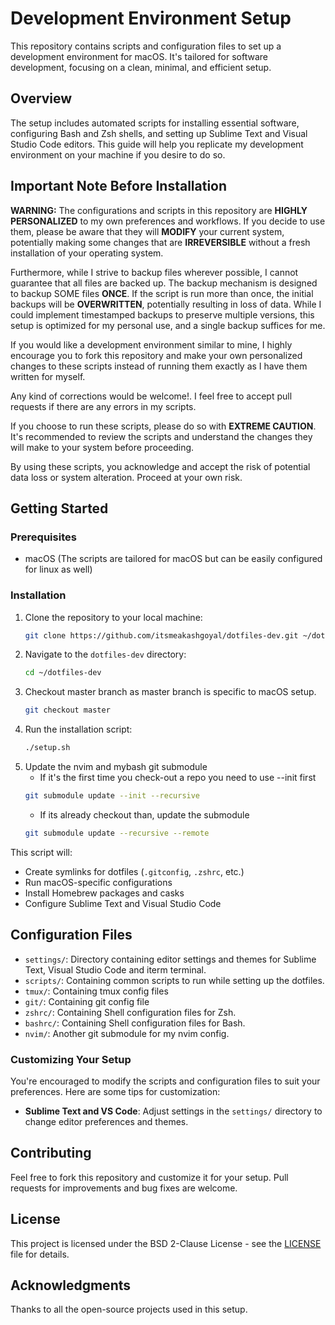 # Development Environment Setup

This repository contains scripts and configuration files to set up a development environment for macOS. It's tailored for software development, focusing on a clean, minimal, and efficient setup.

## Overview

The setup includes automated scripts for installing essential software, configuring Bash and Zsh shells, and setting up Sublime Text and Visual Studio Code editors. This guide will help you replicate my development environment on your machine if you desire to do so.

## Important Note Before Installation

**WARNING:** The configurations and scripts in this repository are **HIGHLY PERSONALIZED** to my own preferences and workflows. If you decide to use them, please be aware that they will **MODIFY** your current system, potentially making some changes that are **IRREVERSIBLE** without a fresh installation of your operating system.

Furthermore, while I strive to backup files wherever possible, I cannot guarantee that all files are backed up. The backup mechanism is designed to backup SOME files **ONCE**. If the script is run more than once, the initial backups will be **OVERWRITTEN**, potentially resulting in loss of data. While I could implement timestamped backups to preserve multiple versions, this setup is optimized for my personal use, and a single backup suffices for me.

If you would like a development environment similar to mine, I highly encourage you to fork this repository and make your own personalized changes to these scripts instead of running them exactly as I have them written for myself.

Any kind of corrections would be welcome!. I feel free to accept pull requests if there are any errors in my scripts.

If you choose to run these scripts, please do so with **EXTREME CAUTION**. It's recommended to review the scripts and understand the changes they will make to your system before proceeding.

By using these scripts, you acknowledge and accept the risk of potential data loss or system alteration. Proceed at your own risk.

## Getting Started

### Prerequisites

- macOS (The scripts are tailored for macOS but can be easily configured for linux as well)

### Installation

1. Clone the repository to your local machine:
   ```sh
   git clone https://github.com/itsmeakashgoyal/dotfiles-dev.git ~/dotfiles-dev
   ```
2. Navigate to the `dotfiles-dev` directory:
   ```sh
   cd ~/dotfiles-dev
   ```
3. Checkout master branch as master branch is specific to macOS setup.
    ```sh
    git checkout master
    ```
4. Run the installation script:
   ```sh
   ./setup.sh
   ```
5. Update the nvim and mybash git submodule
   - If it's the first time you check-out a repo you need to use --init first
    ```sh
    git submodule update --init --recursive
    ```
   - If its already checkout than, update the submodule
    ```sh
    git submodule update --recursive --remote
    ```

This script will:

- Create symlinks for dotfiles (`.gitconfig`, `.zshrc`, etc.)
- Run macOS-specific configurations
- Install Homebrew packages and casks
- Configure Sublime Text and Visual Studio Code

## Configuration Files

- `settings/`: Directory containing editor settings and themes for Sublime Text, Visual Studio Code and iterm terminal.
- `scripts/`: Containing common scripts to run while setting up the dotfiles.
- `tmux/`: Containing tmux config files
- `git/`: Containing git config file
- `zshrc/`: Containing Shell configuration files for Zsh.
- `bashrc/`: Containing Shell configuration files for Bash.
- `nvim/`: Another git submodule for my nvim config.

### Customizing Your Setup

You're encouraged to modify the scripts and configuration files to suit your preferences. Here are some tips for customization:

- **Sublime Text and VS Code**: Adjust settings in the `settings/` directory to change editor preferences and themes.

## Contributing

Feel free to fork this repository and customize it for your setup. Pull requests for improvements and bug fixes are welcome.

## License

This project is licensed under the BSD 2-Clause License - see the [LICENSE](LICENSE) file for details.

## Acknowledgments

Thanks to all the open-source projects used in this setup.
